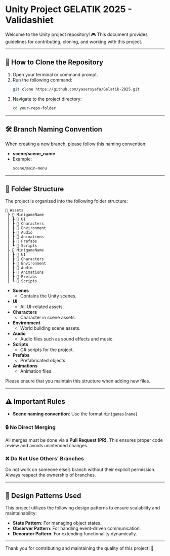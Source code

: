 # Unity Project GELATIK 2025 - Validashiet

Welcome to the Unity project repository! 🎮 This document provides guidelines for contributing, cloning, and working with this project.

---

## 🚀 How to Clone the Repository
1. Open your terminal or command prompt.
2. Run the following command:
   ```bash
   git clone https://github.com/yasersyafa/Gelatik-2025.git
   ```
3. Navigate to the project directory:
   ```bash
   cd your-repo-folder
   ```

---

## 🛠️ Branch Naming Convention
When creating a new branch, please follow this naming convention:
- **scene/scene_name**
- Example:
  ```bash
  scene/main-menu
  ```

---

## 📂 Folder Structure
The project is organized into the following folder structure:

```
📂 Assets
 ┣ 📂 MinigameName
 ┃ ┣ 📂 UI
 ┃ ┣ 📂 Characters
 ┃ ┣ 📂 Environment
 ┃ ┣ 📂 Audio
 ┃ ┣ 📂 Animations
 ┃ ┣ 📂 Prefabs
 ┃ ┗ 📂 Scripts
 ┣ 📂 MinigameName
 ┃ ┣ 📂 UI
 ┃ ┣ 📂 Characters
 ┃ ┣ 📂 Environment
 ┃ ┣ 📂 Audio
 ┃ ┣ 📂 Animations
 ┃ ┣ 📂 Prefabs
 ┃ ┗ 📂 Scripts
```

- **Scenes**
  - Contains the Unity scenes.
- **UI**
  - All UI-related assets.
- **Characters**
  - Character in scene assets.
- **Environment**
  - World building scene assets.
- **Audio**
  - Audio files such as sound effects and music.
- **Scripts**
  - C# scripts for the project.
- **Prefabs**
  - Prefabricated objects.
- **Animations**
  - Animation files.

Please ensure that you maintain this structure when adding new files.

---

## ⚠️ Important Rules

- **Scene naming convention**: Use the format `Minigames{name}`

### 🔒 No Direct Merging
All merges must be done via a **Pull Request (PR)**. This ensures proper code review and avoids unintended changes.

### ❌ Do Not Use Others' Branches
Do not work on someone else’s branch without their explicit permission. Always respect the ownership of branches.

---

## 🧩 Design Patterns Used
This project utilizes the following design patterns to ensure scalability and maintainability:

- **State Pattern**: For managing object states.
- **Observer Pattern**: For handling event-driven communication.
- **Decorator Pattern**: For extending functionality dynamically.

---

Thank you for contributing and maintaining the quality of this project! 🌟

